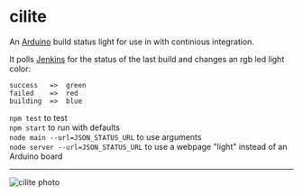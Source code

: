 cilite
======

An [Arduino](http://www.arduino.cc/) build status light for use in with continious integration.

It polls [Jenkins](http://jenkins-ci.org/) for the status of the last build and 
changes an rgb led light color:

    success   =>  green
    failed    =>  red
    building  =>  blue

`npm test` to test  
`npm start` to run with defaults  
`node main --url=JSON_STATUS_URL` to use arguments  
`node server --url=JSON_STATUS_URL` to use a webpage "light" instead of an Arduino board

-------------

![cilite photo](https://raw.github.com/twalker/cilite/master/public/img/cilite.jpg "cilite photo")